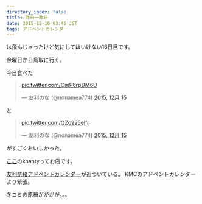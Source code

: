 ```yaml
---
directory_index: false
title: 昨日一昨日
date: 2015-12-16 03:45 JST
tags: アドベントカレンダー
---
```


は飛んじゃったけど気にしてはいけない16日目です。

金曜日から鳥取に行く。

今日食べた
<blockquote class="twitter-tweet" lang="ja"><p lang="und" dir="ltr"><a href="https://t.co/CmP6rpDM6D">pic.twitter.com/CmP6rpDM6D</a></p>&mdash; 友利のな (@nonamea774) <a href="https://twitter.com/nonamea774/status/676735830577164289">2015, 12月 15</a></blockquote>
と
<blockquote class="twitter-tweet" lang="ja"><p lang="und" dir="ltr"><a href="https://t.co/QZc225eifr">pic.twitter.com/QZc225eifr</a></p>&mdash; 友利のな (@nonamea774) <a href="https://twitter.com/nonamea774/status/676729743811592192">2015, 12月 15</a></blockquote>
<script async src="//platform.twitter.com/widgets.js" charset="utf-8"></script>
がすごくおいしかった。

[ここ](http://4sq.com/1QIZHEv)のkhantyってお店です。

[友利奈緒アドベントカレンダー](http://www.adventar.org/calendars/779)が近づいている。
KMCのアドベントカレンダーより緊張。

冬コミの原稿がががが。。。
